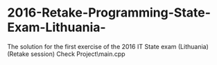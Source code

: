 # 2016-Retake-Programming-State-Exam-Lithuania-
The solution for the first exercise of the 2016 IT State exam (Lithuania) (Retake session) Check Project\main.cpp
